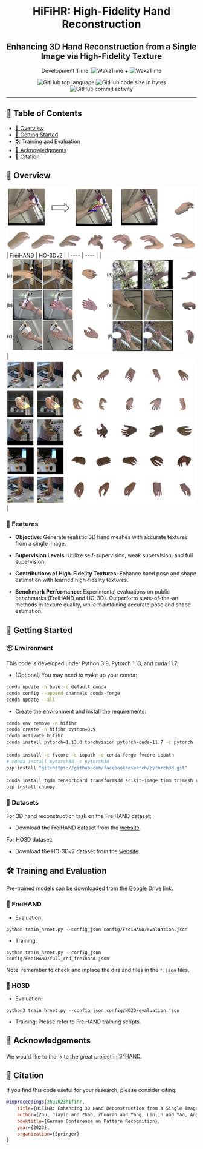 
<div align="center">
<h1 align="center">
<br><strong>HiFiHR</strong>: <strong>Hi</strong>gh-<strong>Fi</strong>delity <strong>H</strong>and <strong>R</strong>econstruction
</h1>
<h2> Enhancing 3D Hand Reconstruction from a Single Image via High-Fidelity Texture </h2>

<p> Development Time:
<img src="https://wakatime.com/badge/user/7974bf3e-99a6-4d26-8e4b-38ca6d5c9c64/project/ef5d8f38-163d-408b-8d57-ee7291b33fbf.svg" alt="WakaTime" /> +
<img src="https://wakatime.com/badge/user/7974bf3e-99a6-4d26-8e4b-38ca6d5c9c64/project/f1f9ff8a-fda0-4d02-9cfd-107068c34223.svg" alt="WakaTime" />
</p>
<p>
<img src="https://img.shields.io/github/languages/top/viridityzhu/HandRecon.git?style&color=5D6D7E" alt="GitHub top language" />
<img src="https://img.shields.io/github/languages/code-size/viridityzhu/HandRecon.git?style&color=5D6D7E" alt="GitHub code size in bytes" />
<img src="https://img.shields.io/github/commit-activity/m/viridityzhu/HandRecon.git?style&color=5D6D7E" alt="GitHub commit activity" />
</p>
</div>

---

## 📒 Table of Contents

- [📍 Overview](#-overview)
- [🚀 Getting Started](#-getting-started)
- [🛠 Training and Evaluation](#-training-and-evaluation)
- [👏 Acknowledgments](#-acknowledgements)
- [📄 Citation](#-citation)


## 📍 Overview

![demonstration](./doc/demonstration.jpg)
| FreiHAND | HO-3Dv2 |
| ---- | ---- |
| ![freihand](./doc/qualitative_frei.jpg) | ![ho3d](./doc/fig-vis-ho3d.jpg) |

### 🎯 Features

- **Objective:** Generate realistic 3D hand meshes with accurate textures from a single image.

- **Supervision Levels:** Utilize self-supervision, weak supervision, and full supervision.

- **Contributions of High-Fidelity Textures:** Enhance hand pose and shape estimation with learned high-fidelity textures.

- **Benchmark Performance:** Experimental evaluations on public benchmarks (FreiHAND and HO-3D). Outperform state-of-the-art methods in texture quality, while maintaining accurate pose and shape estimation.

## 🚀 Getting Started

### 📦 Environment

This code is developed under Python 3.9, Pytorch 1.13, and cuda 11.7.

- (Optional) You may need to wake up your conda:

```sh
conda update -n base -c default conda
conda config --append channels conda-forge
conda update --all
```

- Create the environment and install the requirements:

```sh
conda env remove -n hifihr
conda create -n hifihr python=3.9
conda activate hifihr
conda install pytorch=1.13.0 torchvision pytorch-cuda=11.7 -c pytorch -c nvidia

conda install -c fvcore -c iopath -c conda-forge fvcore iopath
# conda install pytorch3d -c pytorch3d
pip install "git+https://github.com/facebookresearch/pytorch3d.git"

conda install tqdm tensorboard transforms3d scikit-image timm trimesh rtree opencv matplotlib rich lpips
pip install chumpy
```

### 📂 Datasets

For 3D hand reconstruction task on the FreiHAND dataset:
- Download the FreiHAND dataset from the [website](https://lmb.informatik.uni-freiburg.de/resources/datasets/FreihandDataset.en.html).

For HO3D dataset:
- Download the HO-3Dv2 dataset from the [website](https://www.tugraz.at/index.php?id=40231).

## 🛠 Training and Evaluation

Pre-trained models can be downloaded from the [Google Drive link](https://drive.google.com/drive/folders/16f-qZiTQnVGNJqLiAezd-amhYwO2JsxY?usp=sharing).

### 🧪 FreiHAND

- Evaluation: 

```
python train_hrnet.py --config_json config/FreiHAND/evaluation.json
```

- Training:

```
python train_hrnet.py --config_json config/FreiHAND/full_rhd_freihand.json
```

Note: remember to check and inplace the dirs and files in the ```*.json``` files.

### 🧪 HO3D

- Evaluation: 

```
python3 train_hrnet.py --config_json config/HO3D/evaluation.json
```
- Training: Please refer to FreiHAND training scripts.

## 👏 Acknowledgements

We would like to thank to the great project in [S<sup>2</sup>HAND](https://github.com/TerenceCYJ/S2HAND).

## 📄 Citation

If you find this code useful for your research, please consider citing:

```bibtex
@inproceedings{zhu2023hifihr,
    title={HiFiHR: Enhancing 3D Hand Reconstruction from a Single Image via High-Fidelity Texture},
    author={Zhu, Jiayin and Zhao, Zhuoran and Yang, Linlin and Yao, Angela},
    booktitle={German Conference on Pattern Recognition},
    year={2023},
    organization={Springer}
}
```